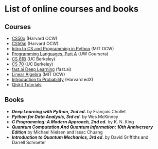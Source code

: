 # List of online courses and books
## Courses
* [CS50x](https://cs50.harvard.edu/x/2023/) (Harvard OCW)
* [CS50ai](https://cs50.harvard.edu/ai/2023/) (Harvard OCW)
* [Intro to CS and Programming in Python](https://ocw.mit.edu/courses/6-0001-introduction-to-computer-science-and-programming-in-python-fall-2016/) (MIT OCW)
* [Programming Languages, Part A](https://www.coursera.org/learn/programming-languages) (UW Coursera)
* [CS 61B](https://sp23.datastructur.es/) (UC Berkeley)
* [CS 70](https://www.eecs70.org/) (UC Berkeley)
* [fast.ai Deep Learning](https://course.fast.ai/) (fast.ai)
* [Linear Algebra](https://ocw.mit.edu/courses/18-06-linear-algebra-spring-2010/) (MIT OCW)
* [Introduction to Probability](https://www.edx.org/course/introduction-to-probability) (Harvard edX)
* [Qiskit Tutorials](https://www.youtube.com/playlist?list=PLOFEBzvs-VvqKKMXX4vbi4EB1uaErFMSO)
## Books
* ***Deep Learning with Python, 2nd ed.*** by François Chollet
* ***Python for Data Analysis, 3rd ed.*** by Wes McKinney
* ***C Programming: A Modern Approach, 2nd ed.*** by K. N. King
* ***Quantum Computation And Quantum Information: 10th Anniversary Edition*** by Michael Nielsen and Issac Chuang
* ***Introduction to Quantum Mechanics, 3rd ed.*** by David Griffiths and Darrell Schroeter
